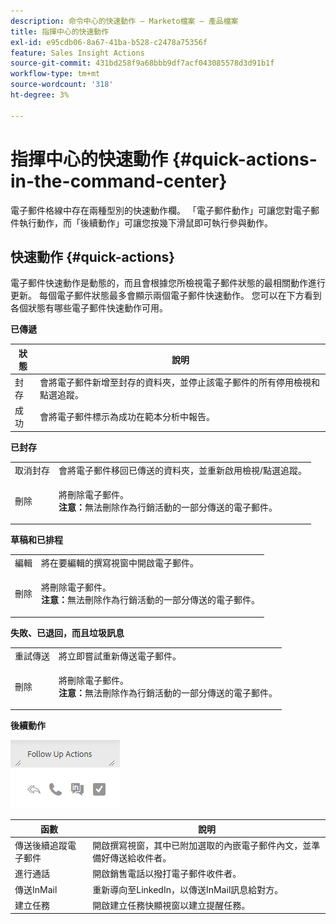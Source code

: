 ```yaml
---
description: 命令中心的快速動作 — Marketo檔案 — 產品檔案
title: 指揮中心的快速動作
exl-id: e95cdb06-8a67-41ba-b528-c2478a75356f
feature: Sales Insight Actions
source-git-commit: 431bd258f9a68bbb9df7acf043085578d3d91b1f
workflow-type: tm+mt
source-wordcount: '318'
ht-degree: 3%

---
```


# 指揮中心的快速動作 {#quick-actions-in-the-command-center}

電子郵件格線中存在兩種型別的快速動作欄。 「電子郵件動作」可讓您對電子郵件執行動作，而「後續動作」可讓您按幾下滑鼠即可執行參與動作。

## 快速動作 {#quick-actions}

電子郵件快速動作是動態的，而且會根據您所檢視電子郵件狀態的最相關動作進行更新。 每個電子郵件狀態最多會顯示兩個電子郵件快速動作。 您可以在下方看到各個狀態有哪些電子郵件快速動作可用。

**已傳遞**

| 狀態 | 說明 |
|---|---|
| 封存 | 會將電子郵件新增至封存的資料夾，並停止該電子郵件的所有停用檢視和點選追蹤。 |
| 成功 | 會將電子郵件標示為成功在範本分析中報告。 |

**已封存**

<table> 
 <colgroup> 
  <col> 
  <col> 
 </colgroup> 
 <tbody> 
  <tr> 
   <td>取消封存</td> 
   <td>會將電子郵件移回已傳送的資料夾，並重新啟用檢視/點選追蹤。</td> 
  </tr> 
  <tr> 
   <td>刪除</td> 
   <td><p>將刪除電子郵件。<br><strong>注意：</strong>無法刪除作為行銷活動的一部分傳送的電子郵件。</p></td> 
  </tr> 
 </tbody> 
</table>

**草稿和已排程**

<table> 
 <colgroup> 
  <col> 
  <col> 
 </colgroup> 
 <tbody> 
  <tr> 
   <td>編輯</td> 
   <td>將在要編輯的撰寫視窗中開啟電子郵件。</td> 
  </tr> 
  <tr> 
   <td>刪除</td> 
   <td><p>將刪除電子郵件。<br><strong>注意：</strong>無法刪除作為行銷活動的一部分傳送的電子郵件。</p></td> 
  </tr> 
 </tbody> 
</table>

**失敗、已退回，而且垃圾訊息**

<table> 
 <colgroup> 
  <col> 
  <col> 
 </colgroup> 
 <tbody> 
  <tr> 
   <td>重試傳送</td> 
   <td>將立即嘗試重新傳送電子郵件。</td> 
  </tr> 
  <tr> 
   <td>刪除</td> 
   <td><p>將刪除電子郵件。<br><strong>注意：</strong>無法刪除作為行銷活動的一部分傳送的電子郵件。</p></td> 
  </tr> 
 </tbody> 
</table>

**後續動作**

![](assets/quick-actions-in-the-command-center-1.png)

| 函數 | 說明 |
|---|---|
| 傳送後續追蹤電子郵件 | 開啟撰寫視窗，其中已附加選取的內嵌電子郵件內文，並準備好傳送給收件者。 |
| 進行通話 | 開啟銷售電話以撥打電子郵件收件者。 |
| 傳送InMail | 重新導向至LinkedIn，以傳送InMail訊息給對方。 |
| 建立任務 | 開啟建立任務快顯視窗以建立提醒任務。 |
